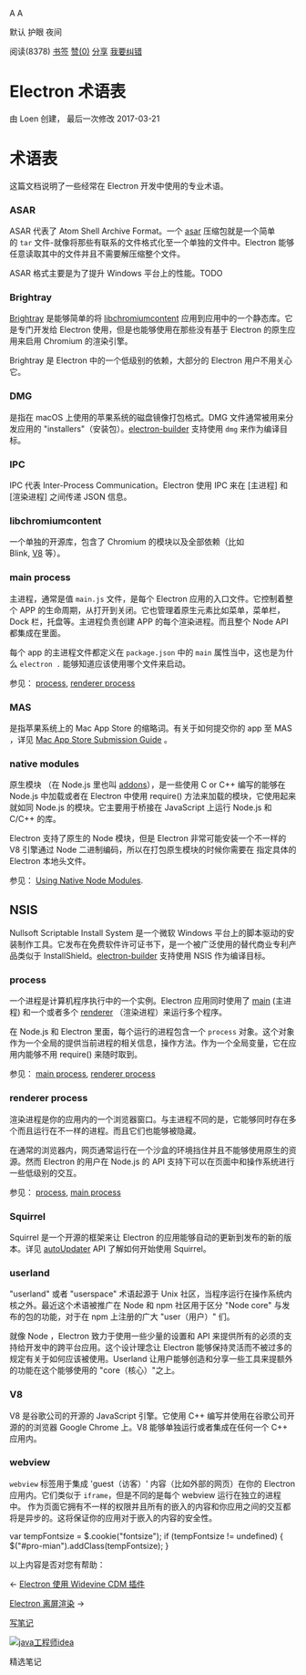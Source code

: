 [](javascript:; "折叠/展开")[](javascript:; "视觉主题设置")

A A

默认 护眼 夜间

阅读(8378) [书签](javascript:;) [赞(0)](javascript:;) [分享](javascript:; "分享") [我要纠错](/edit/electronmanual/electronmanual-glossarytdau232r)

Electron 术语表
============

由 Loen 创建， 最后一次修改 2017-03-21

术语表
===

这篇文档说明了一些经常在 Electron 开发中使用的专业术语。

### [](https://github.com/electron/electron/blob/master/docs-translations/zh-CN/glossary.md#asar)ASAR

ASAR 代表了 Atom Shell Archive Format。一个 [asar](https://github.com/electron/asar) 压缩包就是一个简单的 `tar` 文件-就像将那些有联系的文件格式化至一个单独的文件中。Electron 能够任意读取其中的文件并且不需要解压缩整个文件。

ASAR 格式主要是为了提升 Windows 平台上的性能。TODO

### [](https://github.com/electron/electron/blob/master/docs-translations/zh-CN/glossary.md#brightray)Brightray

[Brightray](https://github.com/electron/brightray) 是能够简单的将 [libchromiumcontent](https://github.com/electron/electron/blob/master/docs-translations/zh-CN/glossary.md#libchromiumcontent) 应用到应用中的一个静态库。它是专门开发给 Electron 使用，但是也能够使用在那些没有基于 Electron 的原生应用来启用 Chromium 的渲染引擎。

Brightray 是 Electron 中的一个低级别的依赖，大部分的 Electron 用户不用关心它。

### [](https://github.com/electron/electron/blob/master/docs-translations/zh-CN/glossary.md#dmg)DMG

是指在 macOS 上使用的苹果系统的磁盘镜像打包格式。DMG 文件通常被用来分发应用的 "installers"（安装包）。[electron-builder](https://github.com/electron-userland/electron-builder) 支持使用 `dmg` 来作为编译目标。

### [](https://github.com/electron/electron/blob/master/docs-translations/zh-CN/glossary.md#ipc)IPC

IPC 代表 Inter-Process Communication。Electron 使用 IPC 来在 \[主进程\] 和 \[渲染进程\] 之间传递 JSON 信息。

### [](https://github.com/electron/electron/blob/master/docs-translations/zh-CN/glossary.md#libchromiumcontent)libchromiumcontent

一个单独的开源库，包含了 Chromium 的模块以及全部依赖（比如 Blink, [V8](https://github.com/electron/electron/blob/master/docs-translations/zh-CN/glossary.md#v8) 等）。

### [](https://github.com/electron/electron/blob/master/docs-translations/zh-CN/glossary.md#main-process)main process

主进程，通常是值 `main.js` 文件，是每个 Electron 应用的入口文件。它控制着整个 APP 的生命周期，从打开到关闭。它也管理着原生元素比如菜单，菜单栏，Dock 栏，托盘等。主进程负责创建 APP 的每个渲染进程。而且整个 Node API 都集成在里面。

每个 app 的主进程文件都定义在 `package.json` 中的 `main` 属性当中，这也是为什么 `electron .` 能够知道应该使用哪个文件来启动。

参见： [process](https://github.com/electron/electron/blob/master/docs-translations/zh-CN/glossary.md#process), [renderer process](https://github.com/electron/electron/blob/master/docs-translations/zh-CN/glossary.md#renderer-process)

### [](https://github.com/electron/electron/blob/master/docs-translations/zh-CN/glossary.md#mas)MAS

是指苹果系统上的 Mac App Store 的缩略词。有关于如何提交你的 app 至 MAS ，详见 [Mac App Store Submission Guide](https://github.com/electron/electron/blob/master/docs-translations/zh-CN/tutorials/mac-app-store-submission-guide.md) 。

### [](https://github.com/electron/electron/blob/master/docs-translations/zh-CN/glossary.md#native-modules)native modules

原生模块 （在 Node.js 里也叫 [addons](https://nodejs.org/api/addons.html)），是一些使用 C or C++ 编写的能够在 Node.js 中加载或者在 Electron 中使用 require() 方法来加载的模块，它使用起来就如同 Node.js 的模块。它主要用于桥接在 JavaScript 上运行 Node.js 和 C/C++ 的库。

Electron 支持了原生的 Node 模块，但是 Electron 非常可能安装一个不一样的 V8 引擎通过 Node 二进制编码，所以在打包原生模块的时候你需要在 指定具体的 Electron 本地头文件。

参见： [Using Native Node Modules](https://github.com/electron/electron/blob/master/docs-translations/zh-CN/tutorial/using-native-node-modules.md).

[](https://github.com/electron/electron/blob/master/docs-translations/zh-CN/glossary.md#nsis)NSIS
-------------------------------------------------------------------------------------------------

Nullsoft Scriptable Install System 是一个微软 Windows 平台上的脚本驱动的安装制作工具。它发布在免费软件许可证书下，是一个被广泛使用的替代商业专利产品类似于 InstallShield。[electron-builder](https://github.com/electron-userland/electron-builder) 支持使用 NSIS 作为编译目标。

### [](https://github.com/electron/electron/blob/master/docs-translations/zh-CN/glossary.md#process)process

一个进程是计算机程序执行中的一个实例。Electron 应用同时使用了 [main](https://github.com/electron/electron/blob/master/docs-translations/zh-CN/glossary.md#main-process) (主进程) 和一个或者多个 [renderer](https://github.com/electron/electron/blob/master/docs-translations/zh-CN/glossary.md#renderer-process) （渲染进程）来运行多个程序。

在 Node.js 和 Electron 里面，每个运行的进程包含一个 `process` 对象。这个对象作为一个全局的提供当前进程的相关信息，操作方法。作为一个全局变量，它在应用内能够不用 require() 来随时取到。

参见： [main process](https://github.com/electron/electron/blob/master/docs-translations/zh-CN/glossary.md#main-process), [renderer process](https://github.com/electron/electron/blob/master/docs-translations/zh-CN/glossary.md#renderer-process)

### [](https://github.com/electron/electron/blob/master/docs-translations/zh-CN/glossary.md#renderer-process)renderer process

渲染进程是你的应用内的一个浏览器窗口。与主进程不同的是，它能够同时存在多个而且运行在不一样的进程。而且它们也能够被隐藏。

在通常的浏览器内，网页通常运行在一个沙盒的环境挡住并且不能够使用原生的资源。然而 Electron 的用户在 Node.js 的 API 支持下可以在页面中和操作系统进行一些低级别的交互。

参见： [process](https://github.com/electron/electron/blob/master/docs-translations/zh-CN/glossary.md#process), [main process](https://github.com/electron/electron/blob/master/docs-translations/zh-CN/glossary.md#main-process)

### [](https://github.com/electron/electron/blob/master/docs-translations/zh-CN/glossary.md#squirrel)Squirrel

Squirrel 是一个开源的框架来让 Electron 的应用能够自动的更新到发布的新的版本。详见 [autoUpdater](https://github.com/electron/electron/blob/master/docs-translations/zh-CN/api/auto-updater.md) API 了解如何开始使用 Squirrel。

### [](https://github.com/electron/electron/blob/master/docs-translations/zh-CN/glossary.md#userland)userland

"userland" 或者 "userspace" 术语起源于 Unix 社区，当程序运行在操作系统内核之外。最近这个术语被推广在 Node 和 npm 社区用于区分 "Node core" 与发布的包的功能，对于在 npm 上注册的广大 "user（用户）" 们。

就像 Node ，Electron 致力于使用一些少量的设置和 API 来提供所有的必须的支持给开发中的跨平台应用。这个设计理念让 Electron 能够保持灵活而不被过多的规定有关于如何应该被使用。Userland 让用户能够创造和分享一些工具来提额外的功能在这个能够使用的 "core（核心）"之上。

### [](https://github.com/electron/electron/blob/master/docs-translations/zh-CN/glossary.md#v8)V8

V8 是谷歌公司的开源的 JavaScript 引擎。它使用 C++ 编写并使用在谷歌公司开源的的浏览器 Google Chrome 上。V8 能够单独运行或者集成在任何一个 C++ 应用内。

### [](https://github.com/electron/electron/blob/master/docs-translations/zh-CN/glossary.md#webview)webview

`webview` 标签用于集成 'guest（访客）' 内容（比如外部的网页）在你的 Electron 应用内。它们类似于 `iframe`，但是不同的是每个 webview 运行在独立的进程中。 作为页面它拥有不一样的权限并且所有的嵌入的内容和你应用之间的交互都将是异步的。这将保证你的应用对于嵌入的内容的安全性。

var tempFontsize = $.cookie("fontsize"); if (tempFontsize != undefined) { $("#pro-mian").addClass(tempFontsize); }

以上内容是否对您有帮助：

← [Electron 使用 Widevine CDM 插件](/electronmanual/9q711qkv.html "上一篇：Electron 使用 Widevine CDM 插件")

[Electron 离屏渲染](/electronmanual/electronmanual-offscreen-rendering.html "下一篇：Electron 离屏渲染") →

[写笔记](javascript:;)

[![java工程师idea](/attachments/image/20190115/1547553980272487.png)](https://www.w3cschool.cn/minicourse/play/javabasics_idea_my)

精选笔记